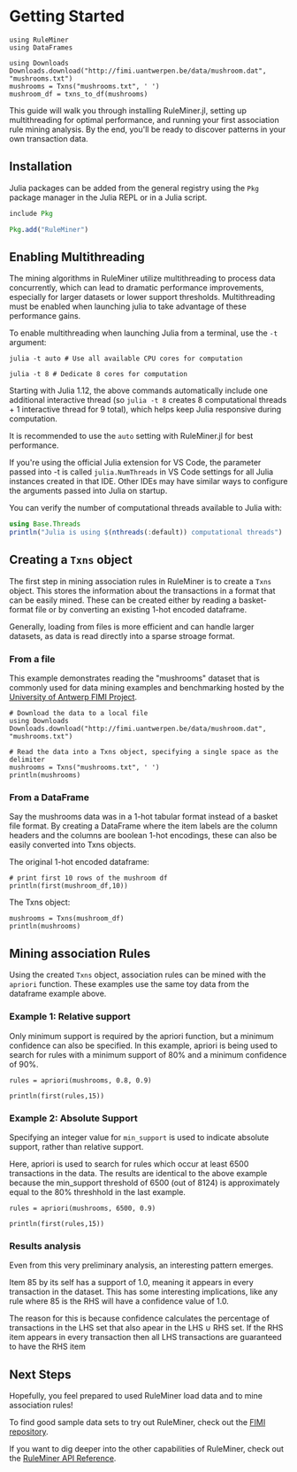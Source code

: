 # Getting Started

```@setup setup
using RuleMiner
using DataFrames

using Downloads
Downloads.download("http://fimi.uantwerpen.be/data/mushroom.dat", "mushrooms.txt")
mushrooms = Txns("mushrooms.txt", ' ')
mushroom_df = txns_to_df(mushrooms)
```

This guide will walk you through installing RuleMiner.jl, setting up multithreading for optimal performance, and running your first association rule mining analysis. By the end, you'll be ready to discover patterns in your own transaction data.

## Installation

Julia packages can be added from the general registry using the `Pkg` package manager in the Julia REPL or in a Julia script.
```julia
include Pkg

Pkg.add("RuleMiner")
```

## Enabling Multithreading
The mining algorithms in RuleMiner utilize multithreading to process data concurrently, which can lead to dramatic performance improvements, especially for larger datasets or lower support thresholds. Multithreading must be enabled when launching julia to take advantage of these performance gains.

To enable multithreading when launching Julia from a terminal, use the `-t` argument:
```shell
julia -t auto # Use all available CPU cores for computation
```
```shell
julia -t 8 # Dedicate 8 cores for computation
```

Starting with Julia 1.12, the above commands automatically include one additional interactive thread (so `julia -t 8` creates 8 computational threads + 1 interactive thread for 9 total), which helps keep Julia responsive during computation.

It is recommended to use the `auto` setting with RuleMiner.jl for best performance.

If you're using the official Julia extension for VS Code, the parameter passed into -t is called `julia.NumThreads` in VS Code settings for all Julia instances created in that IDE. Other IDEs may have similar ways to configure the arguments passed into Julia on startup.

You can verify the number of computational threads available to Julia with:
```julia
using Base.Threads
println("Julia is using $(nthreads(:default)) computational threads")
```
## Creating a `Txns` object

The first step in mining association rules in RuleMiner is to create a `Txns` object. This stores the information about the transactions in a format that can be easily mined. These can be created either by reading a basket-format file or by converting an existing 1-hot encoded dataframe.

Generally, loading from files is more efficient and can handle larger datasets, as data is read directly into a sparse stroage format.

### From a file
This example demonstrates reading the "mushrooms" dataset that is commonly used for data mining examples and benchmarking hosted by the [University of Antwerp FIMI Project](http://fimi.uantwerpen.be/).

```@example setup
# Download the data to a local file
using Downloads
Downloads.download("http://fimi.uantwerpen.be/data/mushroom.dat", "mushrooms.txt")

# Read the data into a Txns object, specifying a single space as the delimiter
mushrooms = Txns("mushrooms.txt", ' ')
println(mushrooms)
```

### From a DataFrame
Say the mushrooms data was in a 1-hot tabular format instead of a basket file format. By creating a DataFrame where the item labels are the column headers and the columns are boolean 1-hot encodings, these can also be easily converted into Txns objects.

The original 1-hot encoded dataframe:
```@example setup
# print first 10 rows of the mushroom df
println(first(mushroom_df,10))
```

The Txns object:
```@example setup
mushrooms = Txns(mushroom_df)
println(mushrooms)
```

## Mining association Rules

Using the created `Txns` object, association rules can be mined with the `apriori` function. These examples use the same toy data from the dataframe example above.

### Example 1: Relative support

Only minimum support is required by the apriori function, but a minimum confidence can also be specified. In this example, apriori is being used to search for rules with a minimum support of 80% and a minimum confidence of 90%.
```@example setup
rules = apriori(mushrooms, 0.8, 0.9)

println(first(rules,15))
```

### Example 2: Absolute Support
Specifying an integer value for `min_support` is used to indicate absolute support, rather than relative support.

Here, apriori is used to search for rules which occur at least 6500 transactions in the data. The results are identical to the above example because the min_support threshold of 6500 (out of 8124) is approximately equal to the 80% threshhold in the last example.

```@example setup
rules = apriori(mushrooms, 6500, 0.9)

println(first(rules,15))
```

### Results analysis
Even from this very preliminary analysis, an interesting pattern emerges.

Item 85 by its self has a support of 1.0, meaning it appears in every transaction in the dataset. This has some interesting implications, like any rule where 85 is the RHS will have a confidence value of 1.0.

The reason for this is because confidence calculates the percentage of transactions in the LHS set that also apear in the LHS ∪ RHS set. If the RHS item appears in every transaction then all LHS transactions are guaranteed to have the RHS item

## Next Steps
Hopefully, you feel prepared to used RuleMiner load data and to mine association rules!

To find good sample data sets to try out RuleMiner, check out the [FIMI repository](http://fimi.uantwerpen.be/data/).

If you want to dig deeper into the other capabilities of RuleMiner, check out the [RuleMiner API Reference](../api_reference.md).